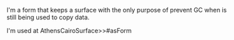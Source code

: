 I'm a form that keeps a surface with the only purpose of prevent GC when is still being used to copy data.

I'm used at AthensCairoSurface>>#asForm